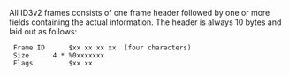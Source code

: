 All ID3v2 frames consists of one frame header followed by one or more
   fields containing the actual information. The header is always 10
   bytes and laid out as follows:

     Frame ID      $xx xx xx xx  (four characters)
     Size      4 * %0xxxxxxx
     Flags         $xx xx